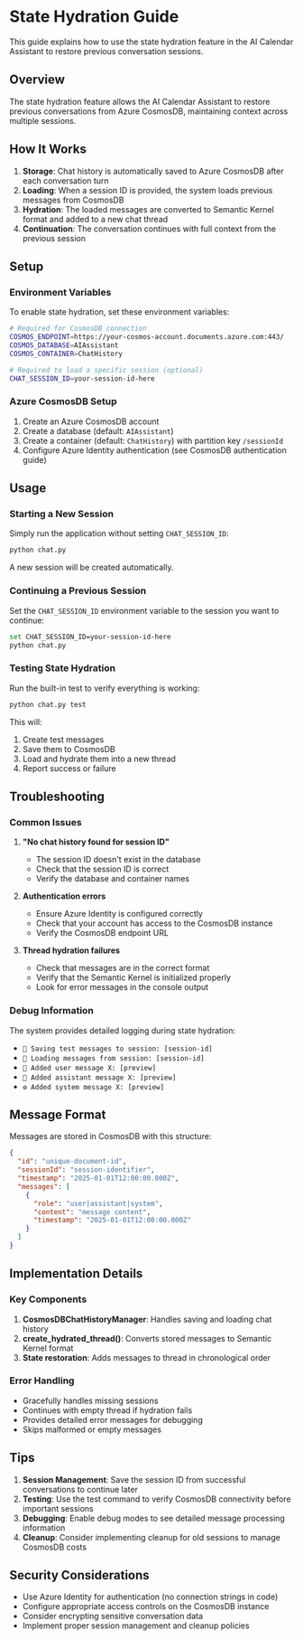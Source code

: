 # State Hydration Guide

This guide explains how to use the state hydration feature in the AI Calendar Assistant to restore previous conversation sessions.

## Overview

The state hydration feature allows the AI Calendar Assistant to restore previous conversations from Azure CosmosDB, maintaining context across multiple sessions.

## How It Works

1. **Storage**: Chat history is automatically saved to Azure CosmosDB after each conversation turn
2. **Loading**: When a session ID is provided, the system loads previous messages from CosmosDB
3. **Hydration**: The loaded messages are converted to Semantic Kernel format and added to a new chat thread
4. **Continuation**: The conversation continues with full context from the previous session

## Setup

### Environment Variables

To enable state hydration, set these environment variables:

```bash
# Required for CosmosDB connection
COSMOS_ENDPOINT=https://your-cosmos-account.documents.azure.com:443/
COSMOS_DATABASE=AIAssistant
COSMOS_CONTAINER=ChatHistory

# Required to load a specific session (optional)
CHAT_SESSION_ID=your-session-id-here
```

### Azure CosmosDB Setup

1. Create an Azure CosmosDB account
2. Create a database (default: `AIAssistant`)
3. Create a container (default: `ChatHistory`) with partition key `/sessionId`
4. Configure Azure Identity authentication (see CosmosDB authentication guide)

## Usage

### Starting a New Session

Simply run the application without setting `CHAT_SESSION_ID`:

```bash
python chat.py
```

A new session will be created automatically.

### Continuing a Previous Session

Set the `CHAT_SESSION_ID` environment variable to the session you want to continue:

```bash
set CHAT_SESSION_ID=your-session-id-here
python chat.py
```

### Testing State Hydration

Run the built-in test to verify everything is working:

```bash
python chat.py test
```

This will:
1. Create test messages
2. Save them to CosmosDB
3. Load and hydrate them into a new thread
4. Report success or failure

## Troubleshooting

### Common Issues

1. **"No chat history found for session ID"**
   - The session ID doesn't exist in the database
   - Check that the session ID is correct
   - Verify the database and container names

2. **Authentication errors**
   - Ensure Azure Identity is configured correctly
   - Check that your account has access to the CosmosDB instance
   - Verify the CosmosDB endpoint URL

3. **Thread hydration failures**
   - Check that messages are in the correct format
   - Verify that the Semantic Kernel is initialized properly
   - Look for error messages in the console output

### Debug Information

The system provides detailed logging during state hydration:

- `💾 Saving test messages to session: [session-id]`
- `🔄 Loading messages from session: [session-id]`
- `📝 Added user message X: [preview]`
- `🤖 Added assistant message X: [preview]`
- `⚙️ Added system message X: [preview]`

## Message Format

Messages are stored in CosmosDB with this structure:

```json
{
  "id": "unique-document-id",
  "sessionId": "session-identifier",
  "timestamp": "2025-01-01T12:00:00.000Z",
  "messages": [
    {
      "role": "user|assistant|system",
      "content": "message content",
      "timestamp": "2025-01-01T12:00:00.000Z"
    }
  ]
}
```

## Implementation Details

### Key Components

1. **CosmosDBChatHistoryManager**: Handles saving and loading chat history
2. **create_hydrated_thread()**: Converts stored messages to Semantic Kernel format
3. **State restoration**: Adds messages to thread in chronological order

### Error Handling

- Gracefully handles missing sessions
- Continues with empty thread if hydration fails
- Provides detailed error messages for debugging
- Skips malformed or empty messages

## Tips

1. **Session Management**: Save the session ID from successful conversations to continue later
2. **Testing**: Use the test command to verify CosmosDB connectivity before important sessions
3. **Debugging**: Enable debug modes to see detailed message processing information
4. **Cleanup**: Consider implementing cleanup for old sessions to manage CosmosDB costs

## Security Considerations

- Use Azure Identity for authentication (no connection strings in code)
- Configure appropriate access controls on the CosmosDB instance
- Consider encrypting sensitive conversation data
- Implement proper session management and cleanup policies
